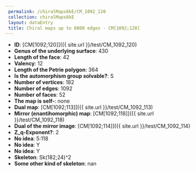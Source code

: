 ```yaml
--- 
 permalink: /chiralMaps6kE/CM_1092_120 
 collection: chiralMaps6kE
 layout: dataEntry
 title: Chiral maps up to 6000 edges - CM[1092;120]
---
```


- **ID**: [CM[1092;120]]({{ site.url }}/test/CM_1092_120)
- **Genus of the underlying surface**: 430
- **Length of the face**: 42
- **Valency**: 12
- **Length of the Petrie polygon**: 364
- **Is the automorphism group solvable?**: S
- **Number of vertices**: 182
- **Number of edges**: 1092
- **Number of faces**: 52
- **The map is self-**: none
- **Dual map**: [CM[1092;113]]({{ site.url }}/test/CM_1092_113)
- **Mirror (enantihomorphic) map**: [CM[1092;118]]({{ site.url }}/test/CM_1092_118)
- **Dual of the mirror image**: [CM[1092;114]]({{ site.url }}/test/CM_1092_114)
- **Z_q-Exponent?**: 2
- **No idea**:  5:118
- **No idea**: Y
- **No idea**: Y
- **Skeleton**: Sk(182;24)^2
- **Some other kind of skeleton**: nan

